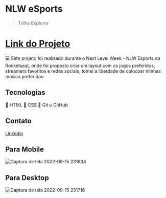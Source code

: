 # NLW eSports

> Trilha Explorer

<h1><a href="https://maferrs.github.io/NLW/" > Link do Projeto</a></h1>

<p> 💻 Este projeto foi realizado durante o Next Level Week - NLW Esports da Rocketseat, onde foi proposto criar um layout com os jogos preferidos, streamers favoritos e redes sociais, tomei a liberdade de colocoar minhas música preferidas</p>

## Tecnologias

🔸 HTML
🔸 CSS
🔸 Git e GitHub

## Contato
<a href="https://www.linkedin.com/in/mafers/" > Linkedin</a>


<h2>Para Mobile</h2>

![Captura de tela 2022-09-15 231634](https://user-images.githubusercontent.com/90789503/190542070-d157db25-c45c-4c7b-9d41-43b73857ff73.png)

<h2>Para Desktop</h2>

![Captura de tela 2022-09-15 231716](https://user-images.githubusercontent.com/90789503/190542158-5a7f4c4e-ce77-45ec-be07-811b54bd4db4.png)


